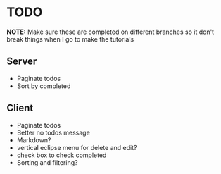 # TODO

__NOTE:__ Make sure these are completed on different branches so it don't break
things when I go to make the tutorials

## Server

- Paginate todos
- Sort by completed

## Client

- Paginate todos
- Better no todos message
- Markdown?
- vertical eclipse menu for delete and edit?
- check box to check completed
- Sorting and filtering?
